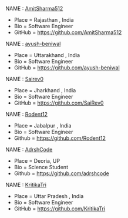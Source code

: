 NAME : [AmitSharma512](https://github.com/AmitSharma512)
* Place = Rajasthan , India
* Bio = Software Engineer
* GitHub = https://github.com/AmitSharma512

NAME : [ayush-beniwal](https://github.com/ayush-beniwal)
* Place = Uttarakhand , India
* Bio = Software Engineer
* GitHub = https://github.com/ayush-beniwal

NAME : [Sairev0](https://github.com/SaiRev0)
* Place = Jharkhand , India
* Bio = Software Engineer
* GitHub = https://github.com/SaiRev0

NAME : [Rodent12](https://github.com/Rodent12)
* Place = Jabalpur , India
* Bio = Software Engineer
* Github = https://github.com/Rodent12

NAME : [AdrshCode](https://github.com/adrshcode)
* Place = Deoria, UP
* Bio = Science Student
* Github = https://github.com/adrshcode

NAME : [KritikaTri](https://github.com/KritikaTri)
* Place = Uttar Pradesh , India
* Bio = Software Engineer
* GitHub = https://github.com/KritikaTri